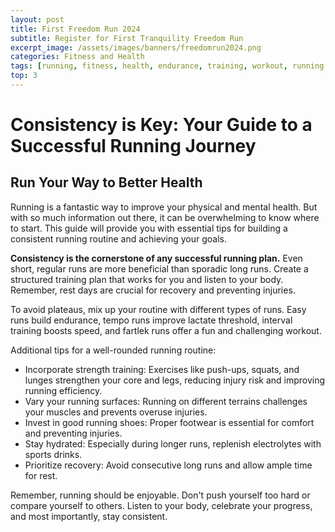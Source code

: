 ```yaml
---
layout: post
title: First Freedom Run 2024
subtitle: Register for First Tranquility Freedom Run
excerpt_image: /assets/images/banners/freedomrun2024.png
categories: Fitness and Health
tags: [running, fitness, health, endurance, training, workout, running tips, running for beginners, running shoes, strength training, recovery, hydration]
top: 3
---
```

# Consistency is Key: Your Guide to a Successful Running Journey

## Run Your Way to Better Health

 Running is a fantastic way to improve your physical and mental health. But with so much information out there, it can be overwhelming to know where to start. This guide will provide you with essential tips for building a consistent running routine and achieving your goals.

 **Consistency is the cornerstone of any successful running plan.** Even short, regular runs are more beneficial than sporadic long runs. Create a structured training plan that works for you and listen to your body. Remember, rest days are crucial for recovery and preventing injuries.

To avoid plateaus, mix up your routine with different types of runs. Easy runs build endurance, tempo runs improve lactate threshold, interval training boosts speed, and fartlek runs offer a fun and challenging workout.

Additional tips for a well-rounded running routine:

- Incorporate strength training: Exercises like push-ups, squats, and lunges strengthen your core and legs, reducing injury risk and improving running efficiency.
- Vary your running surfaces: Running on different terrains challenges your muscles and prevents overuse injuries.
- Invest in good running shoes: Proper footwear is essential for comfort and preventing injuries.
- Stay hydrated: Especially during longer runs, replenish electrolytes with sports drinks.
- Prioritize recovery: Avoid consecutive long runs and allow ample time for rest.

Remember, running should be enjoyable. Don't push yourself too hard or compare yourself to others. Listen to your body, celebrate your progress, and most importantly, stay consistent.